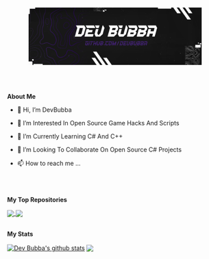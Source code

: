 <p align="center"><a href=""><img width="80%" src="Dev_Bubba_Banner.png" /></a></p>

<br />
<br />

**About Me**

- 👋 Hi, I’m DevBubba

- 👀 I’m Interested In Open Source Game Hacks And Scripts

- 🌱 I’m Currently Learning C# And C++

- 💞️ I’m Looking To Collaborate On Open Source C# Projects

- 📫 How to reach me ...

<br />
<br />

**My Top Repositories**

<a href="https://github.com/devbubba/github-readme-stats">
  <img align="center" src="https://github-readme-stats.vercel.app/api/pin/?username=devbubba&repo=github-readme-stats&theme=transparent" />
</a>
<a href="https://github.com/anuraghazra/anuraghazra.github.io">
  <img align="center" src="https://github-readme-stats.vercel.app/api/pin/?username=anuraghazra&repo=anuraghazra.github.io&theme=transparent" />
</a>

<br />
<br />

**My Stats**

<a href="https://github.com/devbubba/github-readme-stats"><img align="center" src="https://github-readme-stats.vercel.app/api?username=devbubba&show_icons=true&include_all_commits=true&theme=buefy&hide_border=true" alt="Dev Bubba's github stats" /></a> 
<a href="https://github.com/devbubba/github-readme-stats"><img align="center" src="https://github-readme-stats.vercel.app/api/top-langs/?username=devbubba&layout=compact&theme=buefy&hide_border=true" /></a>
